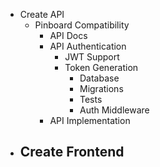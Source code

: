 - Create API
  - Pinboard Compatibility
    - API Docs
    - API Authentication
      - JWT Support
      - Token Generation
        - Database
        - Migrations
        - Tests
        - Auth Middleware
    - API Implementation
- Create Frontend
  -
